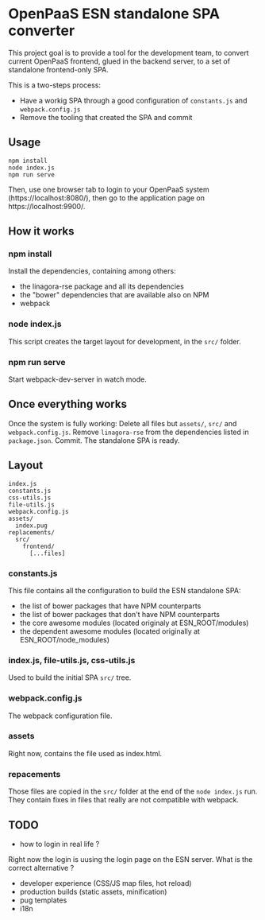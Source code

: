 # OpenPaaS ESN standalone SPA converter

This project goal is to provide a tool for the development team, to convert current OpenPaaS frontend, glued in the backend server, to a set of standalone frontend-only SPA.

This is a two-steps process:

* Have a workig SPA through a good configuration of `constants.js` and `webpack.config.js`
* Remove the tooling that created the SPA and commit

## Usage

```
npm install
node index.js
npm run serve
```

Then, use one browser tab to login to your OpenPaaS system (https://localhost:8080/), then go to the application page on https://localhost:9900/.

## How it works

### npm install

Install the dependencies, containing among others:

* the linagora-rse package and all its dependencies
* the "bower" dependencies that are available also on NPM
* webpack

### node index.js

This script creates the target layout for development, in the `src/` folder.

### npm run serve

Start webpack-dev-server in watch mode.

## Once everything works

Once the system is fully working:
Delete all files but `assets/`, `src/` and `webpack.config.js`. Remove `linagora-rse` from the dependencies listed in `package.json`. Commit. The standalone SPA is ready.

## Layout

```
index.js
constants.js
css-utils.js
file-utils.js
webpack.config.js
assets/
  index.pug
replacements/
  src/
    frontend/
      [...files]
```

### constants.js

This file contains all the configuration to build the ESN standalone SPA:

* the list of bower packages that have NPM counterparts
* the list of bower packages that don't have NPM counterparts
* the core awesome modules (located originaly at ESN_ROOT/modules)
* the dependent awesome modules (located originally at ESN_ROOT/node_modules)

### index.js, file-utils.js, css-utils.js

Used to build the initial SPA `src/` tree.

### webpack.config.js

The webpack configuration file.

### assets

Right now, contains the file used as index.html.

### repacements

Those files are copied in the `src/` folder at the end of the `node index.js` run. They contain fixes in files that really are not compatible with webpack.

## TODO

* how to login in real life ?

Right now the login is uusing the login page on the ESN server. What is the correct alternative ?

* developer experience (CSS/JS map files, hot reload)
* production builds (static assets, minification)
* pug templates
* i18n
